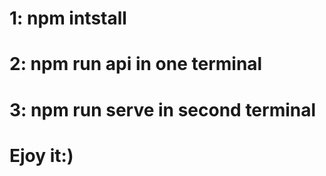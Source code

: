 # 1: npm intstall
# 2: npm run api in one terminal
# 3: npm run serve in second terminal
# Ejoy it:)